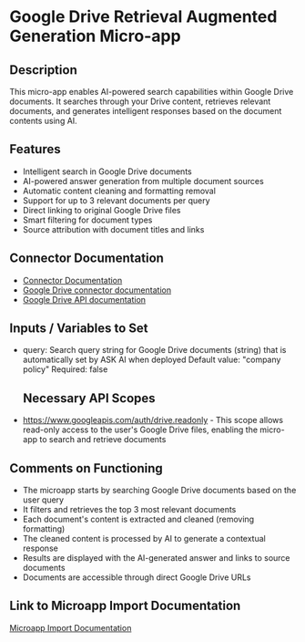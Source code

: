 # Google Drive Retrieval Augmented Generation Micro-app

## Description
This micro-app enables AI-powered search capabilities within Google Drive documents. It searches through your Drive content, retrieves relevant documents, and generates intelligent responses based on the document contents using AI.

## Features
- Intelligent search in Google Drive documents
- AI-powered answer generation from multiple document sources
- Automatic content cleaning and formatting removal
- Support for up to 3 relevant documents per query
- Direct linking to original Google Drive files
- Smart filtering for document types
- Source attribution with document titles and links

## Connector Documentation
- [Connector Documentation](https://docs.lumapps.com/docs/admin-l4430581765424978extensions)
- [Google Drive connector documentation](https://docs.lumapps.com/docs/docs/admin-administration-landing/admin-l6088963918247602/admin-l9650191038731043extensions/admin-l43084339674928007extensions/admin-l6007003038797828extensions)
- [Google Drive API documentation](https://developers.google.com/drive/api/guides/about-sdk)

## Inputs / Variables to Set
- query: Search query string for Google Drive documents (string) that is automatically set by ASK AI when deployed
  Default value: "company policy"
  Required: false

  ## Necessary API Scopes
- https://www.googleapis.com/auth/drive.readonly - This scope allows read-only access to the user's Google Drive files, enabling the micro-app to search and retrieve documents

## Comments on Functioning
- The microapp starts by searching Google Drive documents based on the user query
- It filters and retrieves the top 3 most relevant documents
- Each document's content is extracted and cleaned (removing formatting)
- The cleaned content is processed by AI to generate a contextual response
- Results are displayed with the AI-generated answer and links to source documents
- Documents are accessible through direct Google Drive URLs

## Link to Microapp Import Documentation
[Microapp Import Documentation](#)